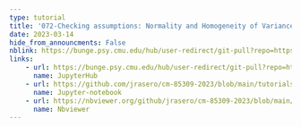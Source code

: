 ```yaml
---
type: tutorial
title: '072-Checking assumptions: Normality and Homogeneity of Variance'
date: 2023-03-14
hide_from_announcments: False
nblink: https://bunge.psy.cmu.edu/hub/user-redirect/git-pull?repo=https%3A%2F%2Fgithub.com%2Fjrasero%2Fcm-85309-2023&branch=main&urlpath=tree%2Fcm-85309-2023%2Ftutorials%2Fweek-7%2F072-checking_assumptions_tests.ipynb
links:
    - url: https://bunge.psy.cmu.edu/hub/user-redirect/git-pull?repo=https%3A%2F%2Fgithub.com%2Fjrasero%2Fcm-85309-2023&branch=main&urlpath=tree%2Fcm-85309-2023%2Ftutorials%2Fweek-7%2F072-checking_assumptions_tests.ipynb
      name: JupyterHub
    - url: https://github.com/jrasero/cm-85309-2023/blob/main/tutorials/week-7/072-checking_assumptions_tests.ipynb
      name: Jupyter-notebook
    - url: https://nbviewer.org/github/jrasero/cm-85309-2023/blob/main/tutorials/week-7/072-checking_assumptions_tests.ipynb
      name: Nbviewer
---
```


